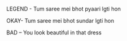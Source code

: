 LEGEND - Tum saree mei bhot pyaari lgti hon

OKAY- Tum saree mei bhot sundar lgti hon

BAD – You look beautiful in that dress